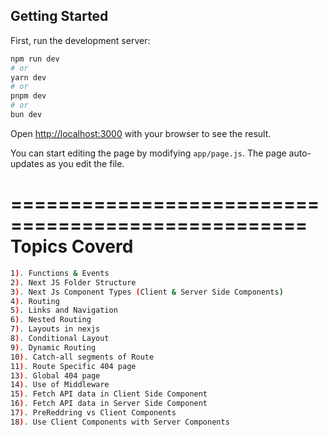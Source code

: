 ## Getting Started
First, run the development server:

```bash
npm run dev
# or
yarn dev
# or
pnpm dev
# or
bun dev
```

Open [http://localhost:3000](http://localhost:3000) with your browser to see the result.

You can start editing the page by modifying `app/page.js`. The page auto-updates as you edit the file.

===================================================
                    Topics Coverd                  
===================================================
```bash
1). Functions & Events
2). Next JS Folder Structure
3). Next Js Component Types (Client & Server Side Components)
4). Routing
5). Links and Navigation
6). Nested Routing
7). Layouts in nexjs
8). Conditional Layout
9). Dynamic Routing
10). Catch-all segments of Route
11). Route Specific 404 page 
13). Global 404 page 
14). Use of Middleware
15). Fetch API data in Client Side Component 
16). Fetch API data in Server Side Component 
17). PreReddring vs Client Components
18). Use Client Components with Server Components
```

